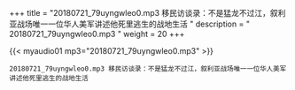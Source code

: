 +++
title = "20180721_79uyngwleo0.mp3 移民访谈录：不是猛龙不过江，叙利亚战场唯一一位华人美军讲述他死里逃生的战地生活 "
description = " 20180721_79uyngwleo0.mp3 "
weight = 20
+++

{{< myaudio01 mp3="20180721_79uyngwleo0.mp3" >}}

    20180721_79uyngwleo0.mp3 移民访谈录：不是猛龙不过江，叙利亚战场唯一一位华人美军讲述他死里逃生的战地生活
